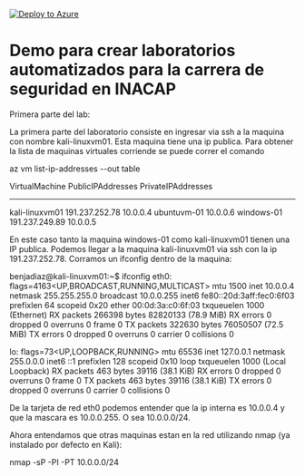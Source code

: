 [![Deploy to Azure](http://azuredeploy.net/deploybutton.png)](https://azuredeploy.net/)

Demo para crear laboratorios automatizados para la carrera de seguridad en INACAP
====================

Primera parte del lab:

La primera parte del laboratorio consiste en ingresar via ssh a la maquina con nombre kali-linuxvm01. Esta maquina tiene una ip publica. Para obtener la lista de maquinas virtuales corriende se puede correr el comando 

az vm list-ip-addresses --out table

VirtualMachine    PublicIPAddresses    PrivateIPAddresses
----------------  -------------------  --------------------
kali-linuxvm01    191.237.252.78       10.0.0.4
ubuntuvm-01                            10.0.0.6
windows-01        191.237.249.89       10.0.0.5

En este caso tanto la maquina windows-01 como kali-linuxvm01 tienen una IP publica. Podemos llegar a la maquina kali-linuxvm01 via ssh con la ip 191.237.252.78. Corramos un ifconfig dentro de la maquina:

benjadiaz@kali-linuxvm01:~$ ifconfig
eth0: flags=4163<UP,BROADCAST,RUNNING,MULTICAST>  mtu 1500
        inet 10.0.0.4  netmask 255.255.255.0  broadcast 10.0.0.255
        inet6 fe80::20d:3aff:fec0:6f03  prefixlen 64  scopeid 0x20<link>
        ether 00:0d:3a:c0:6f:03  txqueuelen 1000  (Ethernet)
        RX packets 266398  bytes 82820133 (78.9 MiB)
        RX errors 0  dropped 0  overruns 0  frame 0
        TX packets 322630  bytes 76050507 (72.5 MiB)
        TX errors 0  dropped 0 overruns 0  carrier 0  collisions 0

lo: flags=73<UP,LOOPBACK,RUNNING>  mtu 65536
        inet 127.0.0.1  netmask 255.0.0.0
        inet6 ::1  prefixlen 128  scopeid 0x10<host>
        loop  txqueuelen 1000  (Local Loopback)
        RX packets 463  bytes 39116 (38.1 KiB)
        RX errors 0  dropped 0  overruns 0  frame 0
        TX packets 463  bytes 39116 (38.1 KiB)
        TX errors 0  dropped 0 overruns 0  carrier 0  collisions 0

De la tarjeta de red eth0 podemos entender que la ip interna es 10.0.0.4 y que la mascara es 10.0.0.255. O sea 10.0.0.0/24.

Ahora entendamos que otras maquinas estan en la red utilizando nmap (ya instalado por defecto en Kali):

nmap -sP -PI -PT 10.0.0.0/24



